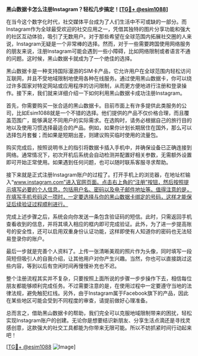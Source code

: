 **黑山数据卡怎么注册Instagram？轻松几步搞定！[[TG💪+ @esim1088](https://t.me/s/esim1088)]**

在当今这个数字化时代，社交媒体平台成为了人们生活中不可或缺的一部分。而Instagram作为全球最受欢迎的社交应用之一，凭借其独特的图片分享功能和强大的社区互动体验，吸引了无数用户。对于那些希望在全球范围内拓展社交圈的人来说，Instagram无疑是一个非常棒的选择。然而，对于一些需要跨国使用网络服务的朋友来说，注册Instagram可能会遇到一些小障碍，比如网络限制或者语言不通的问题。这时候，黑山数据卡就成为了一个绝佳的选择。

黑山数据卡是一种支持国际漫游的SIM卡产品，它允许用户在全球范围内轻松访问互联网，并且不受地域限制地使用各种在线服务。通过使用黑山数据卡，你可以绕过许多国家对特定网站或应用程序的访问限制，从而更方便地进行注册和登录操作。接下来，我们就来详细介绍一下如何利用黑山数据卡成功注册Instagram。

首先，你需要购买一张合适的黑山数据卡。目前市面上有许多提供此类服务的公司，比如Esim1088就是一个不错的选择。他们提供的产品不仅价格合理，而且覆盖范围广，能够满足不同用户的实际需求。在选购时，请务必根据自己的旅行目的地以及使用习惯选择最适合的产品。例如，如果你计划长期居住在国外，那么可以选择包月套餐；而如果是短期出差，则建议购买临时使用的流量包。

购买完成后，按照说明书上的指引将数据卡插入手机中，并确保设备已正确连接到网络。通常情况下，初次开机后系统会自动检测并配置好相关参数，无需额外设置即可开始正常使用。如果遇到任何问题，也可以随时联系客服寻求帮助。

接下来就是正式注册Instagram账户的过程了。打开手机上的浏览器，在地址栏输入“www.instagram.com”进入官网页面。点击右上角的“注册”按钮，然后按照提示填写必要的个人信息，包括用户名、密码以及电子邮件地址等。值得注意的是，在填写手机号码这一项时，一定要选择与你的黑山数据卡绑定的号码，这样才能保证后续验证过程顺利进行。

完成上述步骤之后，系统会向你发送一条包含验证码的短信。此时，只需返回手机查看收到的信息，并将其填入相应的框内即可完成验证。此外，为了进一步提高账号的安全性，还可以启用双重身份认证功能，这样即使有人知道你的密码也无法轻易登录你的账户。

最后一步就是完善个人资料了。上传一张清晰美观的照片作为头像，同时填写一段简短但吸引人的自我介绍，让其他用户对你产生兴趣。当然，你也可以直接跳过这些内容，等到以后有空闲时间再慢慢补充也不迟。

整个注册流程其实并不复杂，只要按照上面所说的步骤一步步操作下去，相信每位朋友都能够顺利完成任务。不过需要注意的是，在使用过程中一定要遵守当地的法律法规，避免触犯红线。另外，由于Instagram属于Facebook旗下的产品，因此在某些地区可能会受到不同程度的审查，请提前做好心理准备。

总而言之，借助黑山数据卡的帮助，我们完全可以克服地域限制带来的困扰，轻松实现Instagram账户的创建。无论你是想要结识新朋友、分享生活点滴还是寻找灵感创意，这款强大的社交工具都能为你带来无限可能。所以不妨抓紧时间行动起来吧！

[[TG💪+ @esim1088](https://t.me/s/esim1088) ![Image](https://i.postimg.cc/4NQfJmqS/Snipaste-2025-05-13-00-14-12.png)]